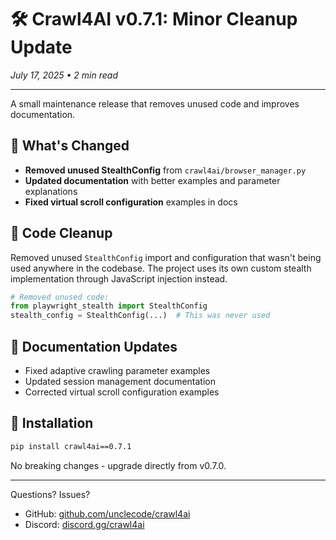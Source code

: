 # 🛠️ Crawl4AI v0.7.1: Minor Cleanup Update

*July 17, 2025 • 2 min read*

---

A small maintenance release that removes unused code and improves documentation.

## 🎯 What's Changed

- **Removed unused StealthConfig** from `crawl4ai/browser_manager.py`
- **Updated documentation** with better examples and parameter explanations
- **Fixed virtual scroll configuration** examples in docs

## 🧹 Code Cleanup

Removed unused `StealthConfig` import and configuration that wasn't being used anywhere in the codebase. The project uses its own custom stealth implementation through JavaScript injection instead.

```python
# Removed unused code:
from playwright_stealth import StealthConfig
stealth_config = StealthConfig(...)  # This was never used
```

## 📖 Documentation Updates

- Fixed adaptive crawling parameter examples
- Updated session management documentation
- Corrected virtual scroll configuration examples

## 🚀 Installation

```bash
pip install crawl4ai==0.7.1
```

No breaking changes - upgrade directly from v0.7.0.

---

Questions? Issues? 
- GitHub: [github.com/unclecode/crawl4ai](https://github.com/unclecode/crawl4ai)
- Discord: [discord.gg/crawl4ai](https://discord.gg/jP8KfhDhyN)